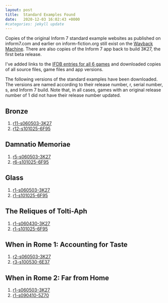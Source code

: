 ```yaml
---
layout: post
title:  Standard Examples Found
date:   2020-12-03 16:02:43 +0000
#categories: jekyll update
---
```

Copies of the original Inform 7 standard example websites as published on inform7.com and earlier on inform-fiction.org still exist on the [Wayback Machine](https://archive.org/web/). There are also copies of the Inform 7 app back to build 3K27, the first beta release.

I've added links to the [IFDB entries for all 6 games](https://ifdb.tads.org/viewlist?id=4o3qzwkc4funadp4) and downloaded copies of all source files, game files and app versions.

The following versions of the standard examples have been downloaded. The versions are named according to their release number, r, serial number, s, and Inform 7 build. Note that, in all cases, games with an original release number of 1 did not have their release number updated.

## Bronze

1. [r11-s060503-3K27](https://web.archive.org/web/20120803233857/http://inform-fiction.org:80/I7Downloads/Examples/bronze/index.html)
1. [r12-s101025-6F95](https://web.archive.org/web/20181219081918/http://inform7.com/learn/eg/bronze/index.html)

## Damnatio Memoriae

1. [r5-s060503-3K27](https://web.archive.org/web/20120722130929/http://inform-fiction.org/I7Downloads/Examples/dm/index.html)
1. [r6-s101025-6F95](https://web.archive.org/web/20190324071259/http://inform7.com:80/learn/eg/dm/index.html)

## Glass

1. [r1-s060503-3K27](https://web.archive.org/web/20120608205227/http://inform-fiction.org/I7Downloads/Examples/glass/index.html)
1. [r1-s101025-6F95](https://web.archive.org/web/20161215153847/http://inform7.com/learn/eg/glass/index.html)

## The Reliques of Tolti-Aph

1. [r1-s060430-3K27](https://web.archive.org/web/20121110225959/http://inform-fiction.org/I7Downloads/Examples/rota/index.html)
1. [r1-s101025-6F95](https://web.archive.org/web/20170101153624/http://inform7.com/learn/eg/rota/index.html)

## When in Rome 1: Accounting for Taste

1. [r2-s060503-3K27](https://web.archive.org/web/20080315051754/http://www.inform-fiction.org:80/I7Downloads/Examples/wir1/index.html)
1. [r3-s100530-6E37](https://web.archive.org/web/20161201170457/http://inform7.com/learn/eg/wir1/index.html)

## When in Rome 2: Far from Home

1. [r1-s060503-3K27](https://web.archive.org/web/20110807200458/http://inform-fiction.org/I7Downloads/Examples/wir2/index.html)
1. [r1-s090410-5Z70](https://web.archive.org/web/20161201105644/http://inform7.com/learn/eg/wir2/index.html)
